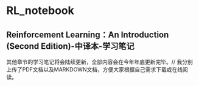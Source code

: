 # RL_notebook
## Reinforcement Learning：An Introduction (Second Edition)-中译本-学习笔记

其他章节的学习笔记将会陆续更新，全部内容会在今年年底更新完毕。//
我分别上传了PDF文档以及MARKDOWN文档，方便大家根据自己需求下载或在线阅读。

